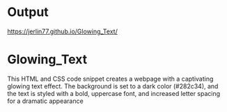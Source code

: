 # Output

https://jerlin77.github.io/Glowing_Text/

# Glowing_Text
This HTML and CSS code snippet creates a webpage with a captivating glowing text effect. The background is set to a dark color (#282c34), and the text is styled with a bold, uppercase font, and increased letter spacing for a dramatic appearance
